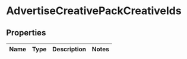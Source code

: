 # AdvertiseCreativePackCreativeIds

## Properties
Name | Type | Description | Notes
------------ | ------------- | ------------- | -------------
